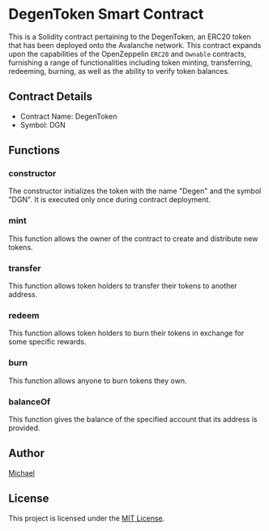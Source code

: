 
# DegenToken Smart Contract

This is a Solidity contract pertaining to the DegenToken, an ERC20 token that has been deployed onto the Avalanche network. This contract expands upon the capabilities of the OpenZeppelin `ERC20` and `Ownable` contracts, furnishing a range of functionalities including token minting, transferring, redeeming, burning, as well as the ability to verify token balances.

## Contract Details

- Contract Name: DegenToken
- Symbol: DGN

## Functions

### constructor

The constructor initializes the token with the name "Degen" and the symbol "DGN". It is executed only once during contract deployment.

### mint

This function allows the owner of the contract to create and distribute new tokens.

### transfer

This function allows token holders to transfer their tokens to another address.

### redeem

This function allows token holders to burn their tokens in exchange for some specific rewards.

### burn

This function allows anyone to burn tokens they own.

### balanceOf

This function gives the balance of the specified account that its address is provided.

## Author

[Michael](https://github.com/m-azra3l)

## License

This project is licensed under the [MIT License](LICENSE).
